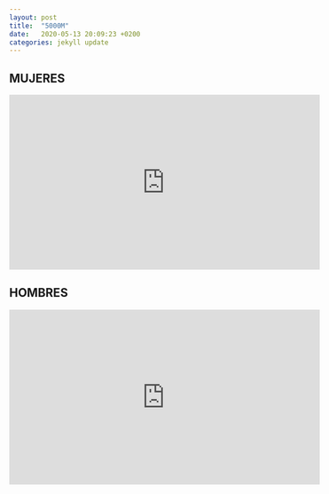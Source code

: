 ```yaml
---
layout: post
title:  "5000M"
date:   2020-05-13 20:09:23 +0200
categories: jekyll update
---
```


## MUJERES
<iframe width="560" height="315" src="https://www.youtube.com/embed/OWOjA8XPKcY" frameborder="0" allow="accelerometer; autoplay; encrypted-media; gyroscope; picture-in-picture" allowfullscreen></iframe>

## HOMBRES
<iframe width="560" height="315" src="https://www.youtube.com/embed/IC9Go4xVgdU" frameborder="0" allow="accelerometer; autoplay; encrypted-media; gyroscope; picture-in-picture" allowfullscreen></iframe>
